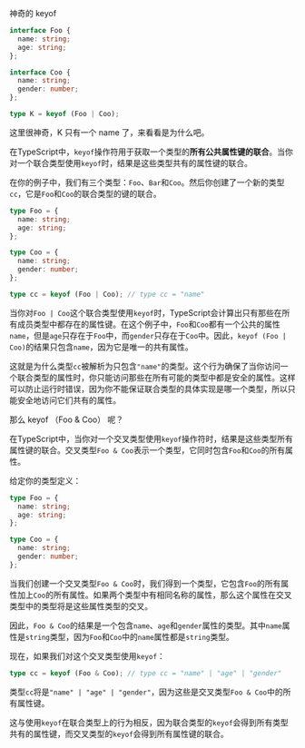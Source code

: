 神奇的 keyof

```ts
interface Foo {
  name: string;
  age: string;
};

interface Coo {
  name: string;
  gender: number;
};

type K = keyof (Foo | Coo);
```

这里很神奇，K 只有一个 name 了，来看看是为什么吧。

在TypeScript中，`keyof`操作符用于获取一个类型的**所有公共属性键的联合**。当你对一个联合类型使用`keyof`时，结果是这些类型共有的属性键的联合。

在你的例子中，我们有三个类型：`Foo`、`Bar`和`Coo`。然后你创建了一个新的类型`cc`，它是`Foo`和`Coo`的联合类型的键的联合。

```typescript
type Foo = {
  name: string;
  age: string;
};

type Coo = {
  name: string;
  gender: number;
};

type cc = keyof (Foo | Coo); // type cc = "name"
```

当你对`Foo | Coo`这个联合类型使用`keyof`时，TypeScript会计算出只有那些在所有成员类型中都存在的属性键。在这个例子中，`Foo`和`Coo`都有一个公共的属性`name`，但是`age`只存在于`Foo`中，而`gender`只存在于`Coo`中。因此，`keyof (Foo | Coo)`的结果只包含`name`，因为它是唯一的共有属性。

这就是为什么类型`cc`被解析为只包含`"name"`的类型。这个行为确保了当你访问一个联合类型的属性时，你只能访问那些在所有可能的类型中都是安全的属性。这样可以防止运行时错误，因为你不能保证联合类型的具体实现是哪一个类型，所以只能安全地访问它们共有的属性。

那么 keyof （Foo & Coo） 呢？

在TypeScript中，当你对一个交叉类型使用`keyof`操作符时，结果是这些类型所有属性键的联合。交叉类型`Foo & Coo`表示一个类型，它同时包含`Foo`和`Coo`的所有属性。

给定你的类型定义：

```typescript
type Foo = {
  name: string;
  age: string;
};

type Coo = {
  name: string;
  gender: number;
};
```

当我们创建一个交叉类型`Foo & Coo`时，我们得到一个类型，它包含`Foo`的所有属性加上`Coo`的所有属性。如果两个类型中有相同名称的属性，那么这个属性在交叉类型中的类型将是这些属性类型的交叉。

因此，`Foo & Coo`的结果是一个包含`name`、`age`和`gender`属性的类型。其中`name`属性是`string`类型，因为`Foo`和`Coo`中的`name`属性都是`string`类型。

现在，如果我们对这个交叉类型使用`keyof`：

```typescript
type cc = keyof (Foo & Coo); // type cc = "name" | "age" | "gender"
```

类型`cc`将是`"name" | "age" | "gender"`，因为这些是交叉类型`Foo & Coo`中的所有属性键。

这与使用`keyof`在联合类型上的行为相反，因为联合类型的`keyof`会得到所有类型共有的属性键，而交叉类型的`keyof`会得到所有属性键的联合。
